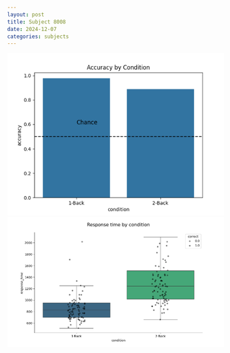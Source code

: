 ```yaml
---
layout: post
title: Subject 8008
date: 2024-12-07
categories: subjects
---
```


![](data/8008/run-3/8008_ATS_acc.png)
![](data/8008/run-3/8008_ATS_rt.png)
